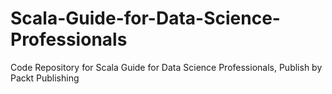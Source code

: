 # Scala-Guide-for-Data-Science-Professionals
Code Repository for Scala Guide for Data Science Professionals, Publish by Packt Publishing
